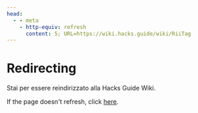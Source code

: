 ```yaml
---
head:
  - - meta
    - http-equiv: refresh
      content: 5; URL=https://wiki.hacks.guide/wiki/RiiTag
---
```


# Redirecting

Stai per essere reindirizzato alla Hacks Guide Wiki.

If the page doesn't refresh, click [here](https://wiki.hacks.guide/wiki/RiiTag).
